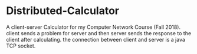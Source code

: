 # Distributed-Calculator
A client-server Calculator for my Computer Network Course (Fall 2018).  
client sends a problem for server and then server sends the response to the client after calculating. the connection between client and server is a java TCP socket.

